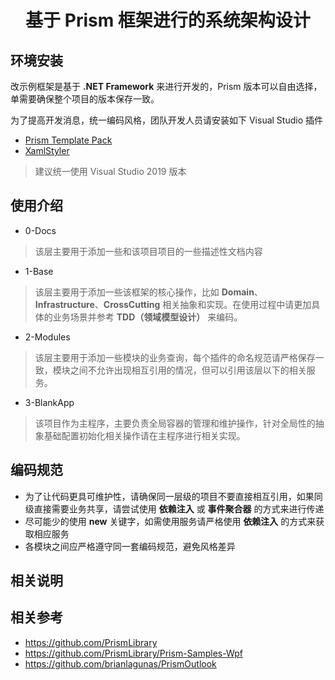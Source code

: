 <div align="center">

# 基于 Prism 框架进行的系统架构设计

</div>

## 环境安装

改示例框架是基于 **.NET Framework** 来进行开发的，Prism 版本可以自由选择，单需要确保整个项目的版本保存一致。

为了提高开发消息，统一编码风格，团队开发人员请安装如下 Visual Studio 插件

- [Prism Template Pack](https://github.com/PrismLibrary/Prism)
- [XamlStyler](https://github.com/Xavalon/XamlStyler/)

> 建议统一使用 Visual Studio 2019 版本

## 使用介绍

- 0-Docs

> 该层主要用于添加一些和该项目项目的一些描述性文档内容

- 1-Base

> 该层主要用于添加一些该框架的核心操作，比如 **Domain**、**Infrastructure**、**CrossCutting** 相关抽象和实现。在使用过程中请更加具体的业务场景并参考 **TDD（领域模型设计）** 来编码。

- 2-Modules

> 该层主要用于添加一些模块的业务查询，每个插件的命名规范请严格保存一致，模块之间不允许出现相互引用的情况，但可以引用该层以下的相关服务。

- 3-BlankApp

> 该项目作为主程序，主要负责全局容器的管理和维护操作，针对全局性的抽象基础配置初始化相关操作请在主程序进行相关实现。


## 编码规范

- 为了让代码更具可维护性，请确保同一层级的项目不要直接相互引用，如果同级直接需要业务共享，请尝试使用 **依赖注入** 或 **事件聚合器** 的方式来进行传递
- 尽可能少的使用 **new** 关键字，如需使用服务请严格使用 **依赖注入** 的方式来获取相应服务
- 各模块之间应严格遵守同一套编码规范，避免风格差异

## 相关说明

## 相关参考

- https://github.com/PrismLibrary
- https://github.com/PrismLibrary/Prism-Samples-Wpf
- https://github.com/brianlagunas/PrismOutlook
